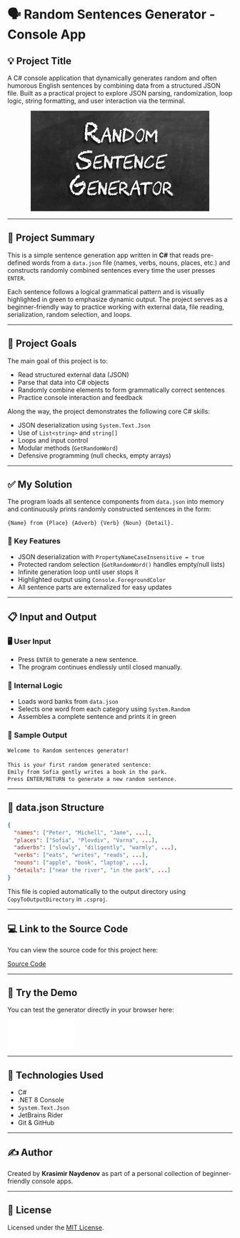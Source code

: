# 🗣️ Random Sentences Generator - Console App

## 💡 Project Title
A C# console application that dynamically generates random and often humorous English sentences by combining data from a structured JSON file. Built as a practical project to explore JSON parsing, randomization, loop logic, string formatting, and user interaction via the terminal.

<p align="center">
  <img src="images/RandomSentencesGenerator.jpg" width="400px" alt="Random Sentences Generator Illustration">
</p>

---

## 🧩 Project Summary

This is a simple sentence generation app written in **C#** that reads pre-defined words from a `data.json` file (names, verbs, nouns, places, etc.) and constructs randomly combined sentences every time the user presses `ENTER`.

Each sentence follows a logical grammatical pattern and is visually highlighted in green to emphasize dynamic output. The project serves as a beginner-friendly way to practice working with external data, file reading, serialization, random selection, and loops.

---

## 📌 Project Goals

The main goal of this project is to:

- Read structured external data (JSON)
- Parse that data into C# objects
- Randomly combine elements to form grammatically correct sentences
- Practice console interaction and feedback

Along the way, the project demonstrates the following core C# skills:

- JSON deserialization using `System.Text.Json`
- Use of `List<string>` and `string[]`
- Loops and input control
- Modular methods (`GetRandomWord`)
- Defensive programming (null checks, empty arrays)

---

## ✅ My Solution

The program loads all sentence components from `data.json` into memory and continuously prints randomly constructed sentences in the form:

```
{Name} from {Place} {Adverb} {Verb} {Noun} {Detail}.
```

### 🔧 Key Features

- JSON deserialization with `PropertyNameCaseInsensitive = true`
- Protected random selection (`GetRandomWord()` handles empty/null lists)
- Infinite generation loop until user stops it
- Highlighted output using `Console.ForegroundColor`
- All sentence parts are externalized for easy updates

---

## 📋 Input and Output

### 🖥️ User Input
- Press `ENTER` to generate a new sentence.
- The program continues endlessly until closed manually.

### 🧠 Internal Logic
- Loads word banks from `data.json`
- Selects one word from each category using `System.Random`
- Assembles a complete sentence and prints it in green

### 🧾 Sample Output

```
Welcome to Random sentences generator!

This is your first random generated sentence:
Emily from Sofia gently writes a book in the park.
Press ENTER/RETURN to generate a new random sentence.
```

---

## 📁 data.json Structure

```json
{
  "names": ["Peter", "Michell", "Jane", ...],
  "places": ["Sofia", "Plovdiv", "Varna", ...],
  "adverbs": ["slowly", "diligently", "warmly", ...],
  "verbs": ["eats", "writes", "reads", ...],
  "nouns": ["apple", "book", "laptop", ...],
  "details": ["near the river", "in the park", ...]
}
```

This file is copied automatically to the output directory using `CopyToOutputDirectory` in `.csproj`.

---

## 💻 Link to the Source Code
You can view the source code for this project here:

[Source Code](RandomSentencesGenerator/RandomSentencesGenerator.cs)

---

## 🚀 Try the Demo
You can test the generator directly in your browser here:

<a href="https://replit.com/@krasimirnyv/Random-Sentences-Generator?v=1" target="_blank">
  <img alt="Try Now Button" src="images/Try logo.png" width="150">
</a>

---

## 🧠 Technologies Used
- C#
- .NET 8 Console
- `System.Text.Json`
- JetBrains Rider
- Git & GitHub

---

## ✍ Author
Created by **Krasimir Naydenov** as part of a personal collection of beginner-friendly console apps.

---

## 📄 License
Licensed under the [MIT License](LICENSE).

